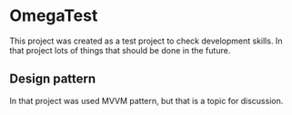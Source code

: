 # OmegaTest

This project was created as a test project to check development skills. 
In that project lots of things that should be done in the future. 

## Design pattern

In that project was used MVVM pattern, but that is a topic for discussion.

